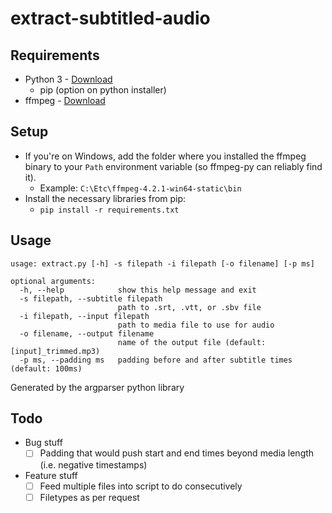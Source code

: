 # extract-subtitled-audio

## Requirements

- Python 3 - [Download](https://www.python.org/downloads/)
    - pip (option on python installer)
- ffmpeg - [Download](https://ffmpeg.org/)

## Setup

- If you're on Windows, add the folder where you installed the ffmpeg binary to your `Path` environment variable (so ffmpeg-py can reliably find it).
    - Example: `C:\Etc\ffmpeg-4.2.1-win64-static\bin`
- Install the necessary libraries from pip:
    - `pip install -r requirements.txt`

## Usage
```
usage: extract.py [-h] -s filepath -i filepath [-o filename] [-p ms]

optional arguments:
  -h, --help            show this help message and exit
  -s filepath, --subtitle filepath
                        path to .srt, .vtt, or .sbv file
  -i filepath, --input filepath
                        path to media file to use for audio
  -o filename, --output filename
                        name of the output file (default: [input]_trimmed.mp3)
  -p ms, --padding ms   padding before and after subtitle times (default: 100ms)
  ```
Generated by the argparser python library

## Todo

- Bug stuff
    - [ ] Padding that would push start and end times beyond media length (i.e. negative timestamps)
- Feature stuff
    - [ ] Feed multiple files into script to do consecutively
    - [ ] Filetypes as per request